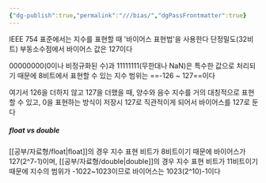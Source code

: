 ```yaml
---
{"dg-publish":true,"permalink":"///bias/","dgPassFrontmatter":true}
---
```



IEEE 754 표준에서는 지수를 표현할 때 '바이어스 표현법'을 사용한다
단정밀도(32비트) 부동소수점에서 바이어스 값은 127이다

00000000(0이나 비정규화된 수)과 11111111(무한대나 NaN)은 특수한 값으로 처리되기 때문에
8비트에서 표현할 수 있는 지수 범위는 ==-126 ~ 127==이다

여기서 126을 더하지 않고 127을 더했을 때, 양수와 음수 지수를 거의 대칭적으로 표현할 수 있고, 0을 표현하는 방식이 저장시 127로 직관적이게 되어서 바이어스를 127로 둔다

##### float vs double

[[공부/자료형/float\|float]]의 경우 지수 표현 비트가 8비트이기 때문에 바이어스가 127(2^7-1)이며,
[[공부/자료형/double\|double]]의 경우 지수 표현 비트가 11비트이기 때문에 지수의 범위가 -1022~1023이므로 바이어스는 1023(2^10)-1이다